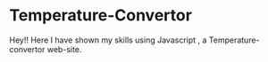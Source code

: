 # Temperature-Convertor
Hey!! Here I have shown my skills using Javascript , a Temperature-convertor web-site.
